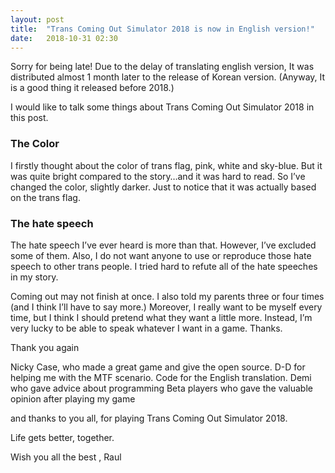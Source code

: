 ```yaml
---
layout: post
title:  "Trans Coming Out Simulator 2018 is now in English version!"
date:   2018-10-31 02:30
---
```


Sorry for being late! Due to the delay of translating english version, It was distributed almost 1 month later to the release of Korean version.
(Anyway, It is a good thing it released before 2018.)

I would like to talk some things about Trans Coming Out Simulator 2018 in this post.

### The Color
I firstly thought about the color of trans flag, pink, white and sky-blue. But it was quite bright compared to the story…and it was hard to read. So I’ve changed the color, slightly darker.
Just to notice that it was actually based on the trans flag.

### The hate speech
The hate speech I’ve ever heard is more than that. However, I’ve excluded some of them. Also, I do not want anyone to use or reproduce those hate speech to other trans people. I tried hard to refute all of the hate speeches in my story.

Coming out may not finish at once. I also told my parents three or four times (and I think I’ll have to say more.) Moreover, I really want to be myself every time, but I think I should pretend what they want a little more. Instead, I’m very lucky to be able to speak whatever I want in a game. Thanks.

Thank you again

Nicky Case, who made a great game and give the open source.
D-D for helping me with the MTF scenario.
Code for the English translation.
Demi who gave advice about programming
Beta players who gave the valuable opinion after playing my game

and thanks to you all, for playing Trans Coming Out Simulator 2018.

Life gets better, together.

Wish you all the best , Raul
